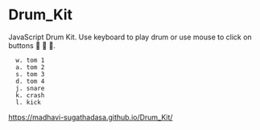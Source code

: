 # Drum_Kit
JavaScript Drum Kit. Use keyboard to play drum or use mouse to click on buttons :musical_note: :musical_note: :musical_note:. 
```
  w. tom 1
  a. tom 2
  s. tom 3
  d. tom 4
  j. snare
  k. crash
  l. kick
```

 https://madhavi-sugathadasa.github.io/Drum_Kit/

